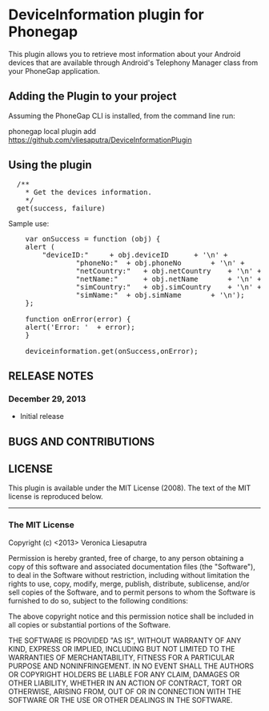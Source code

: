 # DeviceInformation plugin for Phonegap #

This plugin allows you to retrieve most information about your Android devices that are available through Android's Telephony Manager class from your PhoneGap application.

## Adding the Plugin to your project ##

Assuming the PhoneGap CLI is installed, from the command line run:

phonegap local plugin add https://github.com/vliesaputra/DeviceInformationPlugin

## Using the plugin ##

<pre>
  /**
    * Get the devices information.
    */
  get(success, failure)
</pre>

Sample use:
<pre>
    var onSuccess = function (obj) {
	alert (
		"deviceID:" 	+ obj.deviceID      + '\n' + 
                "phoneNo:" 	+ obj.phoneNo       + '\n' + 
                "netCountry:" 	+ obj.netCountry    + '\n' + 
                "netName:"  	+ obj.netName       + '\n' + 
                "simCountry:"  	+ obj.simCountry    + '\n' + 
                "simName:" 	+ obj.simName       + '\n');
    };
	
    function onError(error) {
	alert('Error: '  + error);
    }
	
    deviceinformation.get(onSuccess,onError);
</pre>    

## RELEASE NOTES ##

### December 29, 2013 ###

* Initial release


## BUGS AND CONTRIBUTIONS ##


## LICENSE ##

This plugin is available under the MIT License (2008). 
The text of the MIT license is reproduced below. 

---

### The MIT License

Copyright (c) &lt;2013&gt; Veronica Liesaputra

 Permission is hereby granted, free of charge, to any person obtaining a copy
 of this software and associated documentation files (the "Software"), to deal
 in the Software without restriction, including without limitation the rights
 to use, copy, modify, merge, publish, distribute, sublicense, and/or sell
 copies of the Software, and to permit persons to whom the Software is
 furnished to do so, subject to the following conditions:

 The above copyright notice and this permission notice shall be included in
 all copies or substantial portions of the Software.

 THE SOFTWARE IS PROVIDED "AS IS", WITHOUT WARRANTY OF ANY KIND, EXPRESS OR
 IMPLIED, INCLUDING BUT NOT LIMITED TO THE WARRANTIES OF MERCHANTABILITY,
 FITNESS FOR A PARTICULAR PURPOSE AND NONINFRINGEMENT. IN NO EVENT SHALL THE
 AUTHORS OR COPYRIGHT HOLDERS BE LIABLE FOR ANY CLAIM, DAMAGES OR OTHER
 LIABILITY, WHETHER IN AN ACTION OF CONTRACT, TORT OR OTHERWISE, ARISING FROM,
 OUT OF OR IN CONNECTION WITH THE SOFTWARE OR THE USE OR OTHER DEALINGS IN
 THE SOFTWARE.
 
